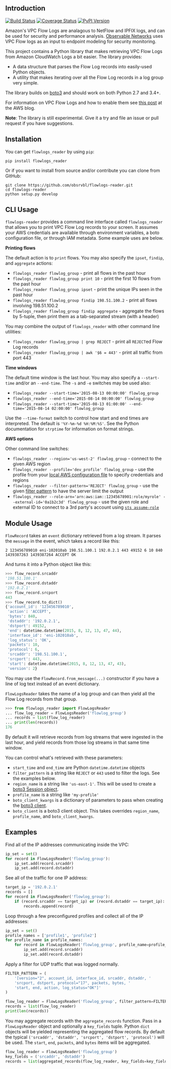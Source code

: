 ## Introduction

[![Build Status](https://travis-ci.org/obsrvbl/flowlogs-reader.svg?branch=master)](https://travis-ci.org/obsrvbl/flowlogs-reader)
[![Coverage Status](https://coveralls.io/repos/obsrvbl/flowlogs-reader/badge.svg?branch=master&service=github)](https://coveralls.io/github/obsrvbl/flowlogs-reader?branch=master)
[![PyPI Version](https://img.shields.io/pypi/v/flowlogs_reader.svg)](https://pypi.python.org/pypi/flowlogs_reader)

Amazon's VPC Flow Logs are analagous to NetFlow and IPFIX logs, and can be used for security and performance analysis. [Observable Networks](https://observable.net) uses VPC Flow logs as an input to endpoint modeling for security monitoring.

This project contains a Python library that makes retrieving VPC Flow Logs from Amazon CloudWatch Logs a bit easier. The library provides:

* A data structure that parses the Flow Log records into easily-used Python objects.
* A utility that makes iterating over all the Flow Log records in a log group very simple.

The library builds on [boto3](https://github.com/boto/boto3) and should work on both Python 2.7 and 3.4+.

For information on VPC Flow Logs and how to enable them see [this post](https://aws.amazon.com/blogs/aws/vpc-flow-logs-log-and-view-network-traffic-flows/) at the AWS blog.

__Note__: The library is still experimental. Give it a try and file an issue or pull request if you have suggestions.

## Installation

You can get `flowlogs_reader` by using `pip`:

```
pip install flowlogs_reader
```

Or if you want to install from source and/or contribute you can clone from GitHub:

```
git clone https://github.com/obsrvbl/flowlogs-reader.git
cd flowlogs-reader
python setup.py develop
```

## CLI Usage

`flowlogs-reader` provides a command line interface called `flowlogs_reader` that allows you to print VPC Flow Log records to your screen. It assumes your AWS credentials are available through environment variables, a boto configuration file, or through IAM metadata. Some example uses are below.

__Printing flows__

The default action is to `print` flows. You may also specify the `ipset`, `findip`, and `aggregate` actions:

* `flowlogs_reader flowlog_group` - print all flows in the past hour
* `flowlogs_reader flowlog_group print 10` - print the first 10 flows from the past hour
* `flowlogs_reader flowlog_group ipset` - print the unique IPs seen in the past hour
* `flowlogs_reader flowlog_group findip 198.51.100.2` - print all flows involving 198.51.100.2
* `flowlogs_reader flowlog_group findip aggregate` - aggregate the flows by 5-tuple, then print them as a tab-separated stream (with a header)

You may combine the output of `flowlogs_reader` with other command line utilities:

* `flowlogs_reader flowlog_group | grep REJECT` - print all `REJECT`ed Flow Log records
* `flowlogs_reader flowlog_group | awk '$6 = 443'` - print all traffic from port 443

__Time windows__

The default time window is the last hour. You may also specify a `--start-time` and/or an `--end-time`. The `-s` and `-e` switches may be used also:

* `flowlogs_reader --start-time='2015-08-13 00:00:00' flowlog_group`
* `flowlogs_reader --end-time='2015-08-14 00:00:00' flowlog_group`
* `flowlogs_reader --start-time='2015-08-13 01:00:00' --end-time='2015-08-14 02:00:00' flowlog_group`

Use the `--time-format` switch to control how start and end times are interpreted. The default is `'%Y-%m-%d %H:%M:%S'`. See the Python documentation for `strptime` for information on format strings.

__AWS options__

Other command line switches:

* `flowlogs_reader --region='us-west-2' flowlog_group` - connect to the given AWS region
* `flowlogs_reader --profile='dev_profile' flowlog_group` - use the profile from your [local AWS configuration file](http://docs.aws.amazon.com/cli/latest/topic/config-vars.html) to specify credentials and regions
* `flowlogs_reader --filter-pattern='REJECT' flowlog_group` - use the given [filter pattern](http://docs.aws.amazon.com/AmazonCloudWatch/latest/DeveloperGuide/FilterAndPatternSyntax.html) to have the server limit the output
* `flowlogs_reader --role-arn='arn:aws:iam::12345678901:role/myrole' --external-id='0a1b2c3d' flowlog_group` - use the given role and external ID to connect to a 3rd party's account using [`sts assume-role`](http://docs.aws.amazon.com/cli/latest/reference/sts/assume-role.html)

## Module Usage

`FlowRecord` takes an `event` dictionary retrieved from a log stream. It parses the `message` in the event, which takes a record like this:

```
2 123456789010 eni-102010ab 198.51.100.1 192.0.2.1 443 49152 6 10 840 1439387263 1439387264 ACCEPT OK
```

And turns it into a Python object like this:

```python
>>> flow_record.srcaddr
'198.51.100.1'
>>> flow_record.dstaddr
'192.0.2.1'
>>> flow_record.srcport
443
>>> flow_record.to_dict()
{'account_id': '123456789010',
 'action': 'ACCEPT',
 'bytes': 840,
 'dstaddr': '192.0.2.1',
 'dstport': 49152,
 'end': datetime.datetime(2015, 8, 12, 13, 47, 44),
 'interface_id': 'eni-102010ab',
 'log_status': 'OK',
 'packets': 10,
 'protocol': 6,
 'srcaddr': '198.51.100.1',
 'srcport': 443,
 'start': datetime.datetime(2015, 8, 12, 13, 47, 43),
 'version': 2}
```

You may use the `FlowRecord.from_message(...)` constructor if you have a line of log text instead of an event dictionary.

`FlowLogsReader` takes the name of a log group and can then yield all the Flow Log records from that group.

```python
>>> from flowlogs_reader import FlowLogsReader
... flow_log_reader = FlowLogsReader('flowlog_group')
... records = list(flow_log_reader)
... print(len(records))
176
```

By default it will retrieve records from log streams that were ingested in the last hour, and yield records from those log streams in that same time window.

You can control what's retrieved with these parameters:
* `start_time` and `end_time` are Python `datetime.datetime` objects
* `filter_pattern` is a string like `REJECT` or `443` used to filter the logs. See the examples below.
* `region_name` is a string like `'us-east-1'`. This will be used to create a [boto3 Session object](http://boto3.readthedocs.io/en/latest/reference/core/session.html#boto3.session.Session).
* `profile_name` is a string like `'my-profile'`
* `boto_client_kwargs` is a dictionary of parameters to pass when creating the [boto3 client](http://boto3.readthedocs.io/en/latest/reference/core/session.html#boto3.session.Session.client).
* `boto_client` is a boto3 client object. This takes overrides `region_name`, `profile_name`, and `boto_client_kwargs`.

## Examples

Find all of the IP addresses communicating inside the VPC:

```python
ip_set = set()
for record in FlowLogsReader('flowlog_group'):
    ip_set.add(record.srcaddr)
    ip_set.add(record.dstaddr)
```

See all of the traffic for one IP address:

```python
target_ip = '192.0.2.1'
records = []
for record in FlowLogsReader('flowlog_group'):
    if (record.srcaddr == target_ip) or (record.dstaddr == target_ip):
        records.append(record)
```

Loop through a few preconfigured profiles and collect all of the IP addresses:

```python
ip_set = set()
profile_names = ['profile1', 'profile2']
for profile_name in profile_names:
    for record in FlowLogsReader('flowlog_group', profile_name=profile_name):
        ip_set.add(record.srcaddr)
        ip_set.add(record.dstaddr)
```

Apply a filter for UDP traffic that was logged normally.

```python
FILTER_PATTERN = (
    '[version="2", account_id, interface_id, srcaddr, dstaddr, '
    'srcport, dstport, protocol="17", packets, bytes, '
    'start, end, action, log_status="OK"]'
)

flow_log_reader = FlowLogsReader('flowlog_group', filter_pattern=FILTER_PATTERN)
records = list(flow_log_reader)
print(len(records))
```

You may aggregate records with the `aggregate_records` function.
Pass in a `FlowLogsReader` object and optionally a `key_fields` tuple.
Python `dict` objects will be yielded representing the aggregated flow records.
By default the typical `('srcaddr', 'dstaddr', 'srcport', 'dstport', 'protocol')` will be used.
The `start`, `end`, `packets`, and `bytes` items will be aggregated.

```python
flow_log_reader = FlowLogsReader('flowlog_group')
key_fields = ('srcaddr', 'dstaddr')
records = list(aggregated_records(flow_log_reader, key_fields=key_fields))
```
